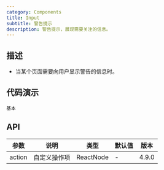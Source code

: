 ```yaml
---
category: Components
title: Input
subtitle: 警告提示
description: 警告提示，展现需要关注的信息。
---
```


## 描述

- 当某个页面需要向用户显示警告的信息时。

## 代码演示

<!-- prettier-ignore -->
<code src="./demo/basic.tsx">基本</code>

## API

| 参数   | 说明         | 类型      | 默认值 | 版本  |
| ------ | ------------ | --------- | ------ | ----- |
| action | 自定义操作项 | ReactNode | -      | 4.9.0 |

